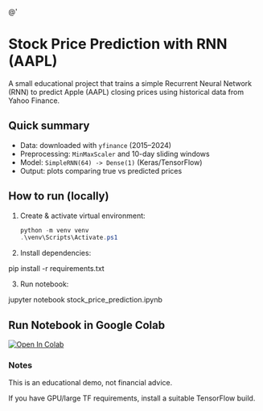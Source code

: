 @'
# Stock Price Prediction with RNN (AAPL)

A small educational project that trains a simple Recurrent Neural Network (RNN) to predict Apple (AAPL) closing prices using historical data from Yahoo Finance.

## Quick summary
- Data: downloaded with `yfinance` (2015–2024)
- Preprocessing: `MinMaxScaler` and 10-day sliding windows
- Model: `SimpleRNN(64) -> Dense(1)` (Keras/TensorFlow)
- Output: plots comparing true vs predicted prices

## How to run (locally)
1. Create & activate virtual environment:
   ```powershell
   python -m venv venv
   .\venv\Scripts\Activate.ps1

2. Install dependencies:

pip install -r requirements.txt

3. Run notebook:

jupyter notebook stock_price_prediction.ipynb

## Run Notebook in Google Colab
[![Open In Colab](https://colab.research.google.com/assets/colab-badge.svg)](https://colab.research.google.com/drive/1vxT42UweHOPaQ2f-oQQb9yEfYv8yzTd6)

### Notes

This is an educational demo, not financial advice.

If you have GPU/large TF requirements, install a suitable TensorFlow build.
